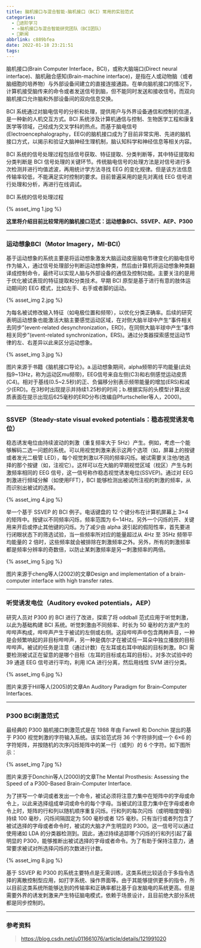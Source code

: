```yaml
---
title: 脑机接口与混合智能-脑机接口（BCI）常用的实验范式
categories:
  - 🌙进阶学习
  - ⭐脑机接口与混合智能研究团队（BCI团队）
  - 💫新闻
abbrlink: c889bfea
date: 2022-01-18 23:21:51
tags:
---
```


脑机接口(Brain Computer Interface，BCI)，或称大脑端口(Direct neural interface)、脑机融合感知(Brain-machine interface)，是指在人或动物脑（或者脑细胞的培养物）与外部设备间建立的直接连接通路。在单向脑机接口的情况下，计算机接受脑传来的命令或者发送信号到脑，但不能同时发送和接收信号。而双向脑机接口允许脑和外部设备间的双向信息交换。

BCI 系统通过对脑电信号的分析和处理，提供用户与外界设备通信和控制的信道，是一种新的人机交互方式。BCI 系统涉及计算机通信与控制、生物医学工程和康复医学等领域，己经成为交叉学科的热点。而基于脑电信号(Electroencephalography，EEG)的脑机接口成为了目前非常实用、先进的脑机接口方式，以揭示和验证大脑神经生理机制，脑认知科学和神经信息等相关内容。

BCI 系统的信号处理过程包括信号获取、特征提取、分类判断等，其中特征提取和分类判断是 BCI 信号处理的关键环节。传统脑电信号的处理方法是对信号进行多次检测并进行均值滤波，再用统计学方法寻找 EEG 的变化规律。但是该方法信息传输率较低，不能满足实时控制的要求。目前普遍采用的是先对离线 EEG 信号进行处理和分析，再进行在线调试。

BCI 系统的信号处理过程

{% asset_img 1.jpg %}

**这里将介绍目前比较常用的脑机接口范式：运动想象BCI、SSVEP、AEP、P300**

<!--more-->

***

### 运动想象BCI（Motor Imagery，MI-BCI）

基于运动想象的系统主要是将运动想象激发大脑运动皮层脑电节律变化的脑电信号作为输入，通过信号处理部分判断运动想象种类，然后由计算机将运动想象种类翻译成控制命令，最终可以实现人脑与外部设备的通信及控制功能。主要关注的是用于优化被试表现的特征提取和分类技术。早期 BCI 原型是基于进行有意的肢体运动期间的 EEG 模式，比如左手、右手或者脚的运动。

{% asset_img 2.jpg %}

为每名被试修改输入特征（如电极位置和频带），以优化分类正确率。后续的研究表明运动想象也能激活大脑主要感觉运动区域，在对侧大脑半球中产生“事件相关去同步”(event-related desynchronization，ERD)，在同侧大脑半球中产生“事件相关同步”(event-related synchronization，ERS)。通过分类器探索感觉运动节律的左、右差异以此来区分运动想象。

{% asset_img 3.jpg %}

图片来源于书籍《脑机接口导论》。a.运动想象期间，alpha频带的平均能量(此处指9~13Hz，称为运动区mu频带)，EEG信号来自左侧(C3)和右侧感觉运动皮质(C4)。相对于基线(0.5~2.5秒)的正、负偏移分别表示频带能量的增加(ERS)和减少(ERD)。在3秒时出现提示并持续1.25秒的时间；b.根据实际的头模型计算出皮质表面在提示出现后625毫秒的ERD分布(改编自Pfurtscheller等人，2000)。

***

### SSVEP（Steady-state visual evoked potentials：稳态视觉诱发电位）

稳态诱发电位由持续波动的刺激（重复频率大于 5Hz）产生。例如，考虑一个能够解码二选一问题的系统。可以用视觉刺激来表示这两个选项（如，屏幕上的按键或者发光二极管 LED），每个视觉刺激以不同的频率闪烁。被试需要关注他/她选择的那个按键（如，注视它）。这样可以在大脑的早期视觉区域（枕区）产生与刺激频率相同的 EEG 信号，这一信号称作稳态视觉诱发电位(SSVEP)。通过对 EEG 刺激进行频域分解（如使用FFT），BCI 能够检测出被试所注视的刺激的频率，从而识别出被试的选择。

{% asset_img 4.jpg %}

举一个基于 SSVEP 的 BCI 例子。电话键盘的 12 个键分布在计算机屏幕上 3×4 的矩阵中。按键以不同频率闪烁，频率范围为 6~14Hz。另外一个闪烁的开、关键用来开启或停止其他键的闪烁。为了减少由 alpha 波引起的假阳性率，首先要进行闭眼状态下的筛选试验，当一些频率所对应的能量超过从 4Hz 至 35Hz 频带平均能量的 2 倍时，这些频率就会被排除在刺激频率之外。另外，所有的刺激频率都是频率分辨率的奇数倍，以防止某刺激频率是另一刺激频率的两倍。

{% asset_img 5.jpg %}

图片来源于cheng等人(2002)的文章Design and implementation of a brain-computer interface with high transfer rates.

***

### 听觉诱发电位（Auditory evoked potentials，AEP）

研究人员对 P300 的 BCI 进行了改进，探索了将 oddball 范式应用于听觉刺激，以此为基础构建 BCI 系统。听觉刺激由不同频率、时长为 50 毫秒的方波产生的哔哔声构成，哔哔声产生于被试的左侧或右侧。这段哔哔声中包含两种声音，一种是会频繁响起的非目标哔哔声，另一种是偶尔才在被试任一耳朵中独立播放的目标哔哔声。被试的任务是注意（通过计数）在左耳或右耳中响起的目标刺激。BCI 需要检测被试正在留意的是哪个目标（左耳的目标或右耳的目标）。对多次试验中的 39 通道 EEG 信号进行平均，利用 ICA 进行分离，然后用线性 SVM 进行分类。

{% asset_img 6.jpg %}

图片来源于Hill等人(2005)的文章An Auditory Paradigm for Brain–Computer Interfaces.

***

### P300 BCI刺激范式

最经典的 P300 脑机接口刺激范式是在 1988 年由 Farwell 和 Donchin 提出的基于 P300 视觉刺激的字符输入系统。该实验范式将 36 个字符排列成一个 6×6 的字符矩阵，并按随机的次序闪烁矩阵中的某一行（或列）的 6 个字符。如下图所示：

{% asset_img 7.jpg %}

图片来源于Donchin等人(2000)的文章The Mental Prosthesis: Assessing the Speed of a P300-Based Brain-Computer Interface.

为了拼写一个单词或者发出一个命令，被试必须将注意力集中在矩阵中的字母或命令上，以此来选择组成单词或命令的每个字母。当被试的注意力集中在字母或者命令上时，矩阵的行和列以随机顺序重复闪烁。行和列的每次闪烁（或明暗度增强）持续 100 毫秒，闪烁间隔固定为 500 毫秒或者 125 毫秒。只有当行或者列包含了被试选择的字母或者命令时，被试的大脑才产生明显的 P300。这一信号可以通过使用诸如 LDA 的分类器检测到。因此，通过持续追踪哪个闪烁的行和列引起了最明显的 P300，能够推断出被试选择的字母或者命令。为了有助于保持注意力，通常要求被试对所选择闪烁的次数进行计数。

{% asset_img 8.jpg %}

基于 SSVEP 和 P300 的系统主要特点是无需训练，这类系统比较适合于多指令选择的离散控制型应用，如打字系统、操作界面等。由于其能够提供更多的指令，所以目前这类系统所能够达到的传输率和正确率都比基于自发脑电的系统更高。但是需要外界的诱发刺激来产生特征脑电模式，依赖于场景设计，且目前绝大部分系统都是同步控制的。

***

### 参考资料

> <https://blog.csdn.net/u011661076/article/details/121991020>
